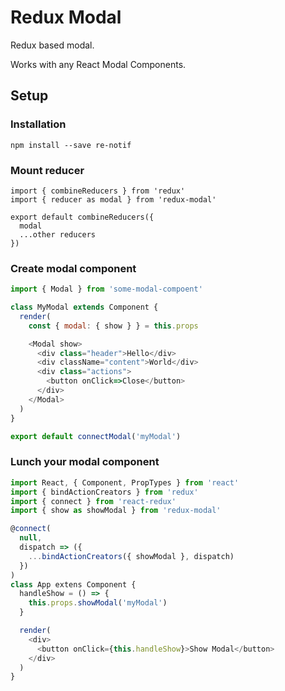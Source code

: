 # Redux Modal

Redux based modal.

Works with any React Modal Components.

## Setup

### Installation

```
npm install --save re-notif
```

### Mount reducer

```
import { combineReducers } from 'redux'
import { reducer as modal } from 'redux-modal'

export default combineReducers({
  modal
  ...other reducers
})
```

### Create modal component

```javascript
import { Modal } from 'some-modal-compoent'

class MyModal extends Component {
  render(
    const { modal: { show } } = this.props

    <Modal show>
      <div class="header">Hello</div>
      <div className="content">World</div>
      <div class="actions">
        <button onClick=>Close</button>
      </div>
    </Modal>
  )
}

export default connectModal('myModal')
```

### Lunch your modal component

```javascript
import React, { Component, PropTypes } from 'react'
import { bindActionCreators } from 'redux'
import { connect } from 'react-redux'
import { show as showModal } from 'redux-modal'

@connect(
  null,
  dispatch => ({
    ...bindActionCreators({ showModal }, dispatch)
  })
)
class App extens Component {
  handleShow = () => {
    this.props.showModal('myModal')
  }

  render(
    <div>
      <button onClick={this.handleShow}>Show Modal</button>
    </div>
  )
}
```
